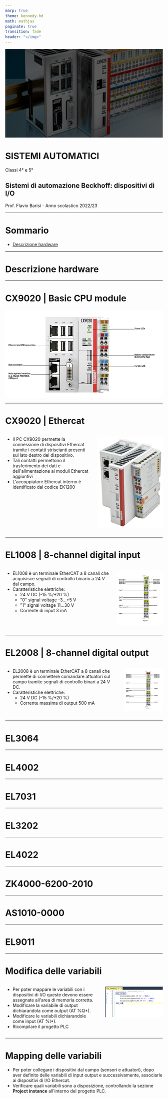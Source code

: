 ```yaml
---
marp: true
theme: kennedy-hd
math: mathjax
paginate: true
transition: fade
header: "</img>"
---
```


<!-- _class: titlepage -->

![bg](images/beckhoff/beckhoff_sfondo_hd.jpg)

<div class="shape"></div>
<div class="spacer"></div>

# SISTEMI AUTOMATICI

Classi 4° e 5°

## Sistemi di automazione Beckhoff: dispositivi di I/O

<div class="spacer"></div>

Prof. Flavio Barisi - Anno scolastico 2022/23

---

<!-- _class: summarypage -->

# Sommario

- [Descrizione hardware](#descrizione-hardware)

---

<!-- _class: sectionpage -->

# Descrizione hardware

---

# CX9020 | Basic CPU module

![](images/beckhoff/cx9020.png)

---

# CX9020 | Ethercat


<div class="columns">
  <div>

  - Il PC CX9020 permette la connessione di dispositivi Ethercat tramite i contatti striscianti presenti sul lato destro del dispositivo.
  - Tali contatti permettono il trasferimento dei dati e dell'alimentazione ai moduli Ethercat aggiuntivi
  - L'accoppiatore Ethercat interno è identificato dal codice EK1200
  </div>
  <div>

  ![w:600](images/beckhoff/cx9020_side.png)
  </div>
</div>

---

<!-- _class: small -->

# EL1008 | 8-channel digital input

<div class="columns">
  <div>

  - EL1008 è un terminale EtherCAT a 8 canali che acquisisce segnali di controllo binario a 24 V dal campo.
  - Caratteristiche elettriche:
    - 24 V DC (-15 %/+20 %)
    - "0" signal voltage	-3…+5 V
    - "1" signal voltage	11…30 V
    - Corrente di input 3 mA
  </div>
  <div>

  ![](images/beckhoff/el1008.png)
  </div>
</div>

---

<!-- _class: small -->

# EL2008 | 8-channel digital output

<div class="columns">
  <div>

  - EL2008 è un terminale EtherCAT a 8 canali che permette di connettere comandare attuatori sul campo tramite segnali di controllo binari a 24 V DC.
  - Caratteristiche elettriche:
    - 24 V DC (-15 %/+20 %)
    - Corrente massima di output 500 mA
  </div>
  <div>

  ![](images/beckhoff/el2008.png)
  </div>
</div>

---


# EL3064


---

# EL4002


---

# EL7031


---

# EL3202


---

# EL4022


---

# ZK4000-6200-2010


---

# AS1010-0000


---

# EL9011


---


<!-- _class: small -->

# Modifica delle variabili

<div class="columns">

  - Per poter mappare le variabili con i dispositivi di I/O queste devono essere assegnate all'area di memoria corretta.
  - Modificare la variabile di output dichiarandola come output (AT %Q*).
  - Modificare le variabili dichiarandole come input (AT %I*).
  - Ricompilare il progetto PLC

  ![](images/beckhoff/progetto_7.png)

</div>

---

# Mapping delle variabili

- Per poter collegare i dispositivi dal campo (sensori e attuatori), dopo aver definito delle variabili di input output e successivamente, associarle ai dispositivi di I/O Ethercat.
- Verificare quali variabili sono a disposizione, controllando la sezione **Project instance** all'interno del progetto PLC.